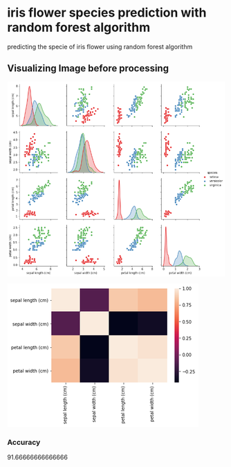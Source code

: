 # iris flower species prediction with  random forest algorithm

predicting the specie of iris flower using random forest algorithm

## Visualizing Image before processing

![Screenshot](images/2.png)

![Screenshot](images/1.png)

### Accuracy

91.66666666666666
